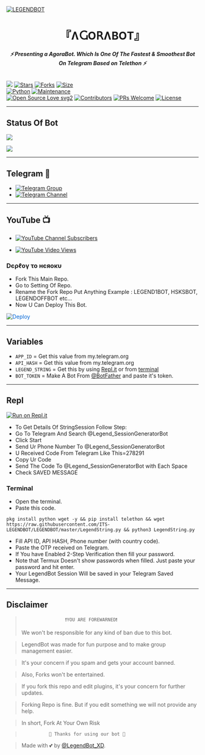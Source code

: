 [![LEGENDBOT](https://te.legra.ph/file/743570cee67092f5d03b7.jpg)](https://github.com/MR-AGORA/AGORABOT)


<h1 align="center">
<b> 『ɅႺΟ𝖱ɅBΟT』 </b>
</h1>

<h6 align="center">
  <b>⚡ Presenting a AgoraBot. Which Is One Of The Fastest & Smoothest Bot On Telegram Based on Telethon ⚡</b>
</h6>


[![](https://img.shields.io/badge/Agorabot-v2.0-blue)](#)
[![Stars](https://img.shields.io/github/stars/MR-AGORA/AGORABOT?style=flat-square&color=yellow)](https://github.com/MR-AGORA/AGORABOT/stargazers)
[![Forks](https://img.shields.io/github/forks/MR-AGORA/AGORABOT?style=flat-square&color=orange)](https://github.com/MR-AGORA/AGORABOT/fork)
[![Size](https://img.shields.io/github/repo-size/MR-AGORA/AGORABOT?style=flat-square&color=green)](https://github.com/MR-AGORA/AGORABOT/)   
[![Python](https://img.shields.io/badge/Python-v3.10.2-blue)](https://www.python.org/)
[![Maintenance](https://img.shields.io/badge/Maintained%3F-yes-green.svg)](https://github.com/MR-AGORA/AGORABOT/graphs/commit-activity)   
[![Open Source Love svg2](https://badges.frapsoft.com/os/v2/open-source.svg?v=103)](https://github.com/MR-AGORA/AGORABOT)
[![Contributors](https://img.shields.io/github/contributors/MR-AGORA/AGORABOT?style=flat-square&color=green)](https://github.com/MR-AGORA/AGORABOT/graphs/contributors)
[![PRs Welcome](https://img.shields.io/badge/PRs-welcome-brightgreen.svg?style=flat-square)](https://makeapullrequest.com)
[![License](https://img.shields.io/badge/License-AGPL-blue)](https://github.com/MR-AGORA/AGORABOT/blob/main/LICENSE)   

------

## Status Of Bot 
<p align="left">
    <a href="https://github.com/MR-AGORA/AGORABOT/network/members"><img src="https://img.shields.io/github/forks/MR-AGORA/AGORABOT?label=Forks&logoColor=Black&style=social"></a><p align="left"><a href="https://github.com/MR-AGORA/AGORABOT/stargazers"><img src="https://img.shields.io/github/stars/MR-AGORA/AGORABOT?logoColor=Blue&style=social"></a><p align="left"><a href="https://github.com/MR-AGORA/AGORABOT"></a><p align="left"><a href="https://github.com/MR-AGORA/AGORABOT?"></a>

------

## Telegram 🏪
- [![Telegram Group](https://img.shields.io/badge/Telegram-Group-brightgreen)](https://t.me/team_agora)
- [![Telegram Channel](https://img.shields.io/badge/Telegram-Channel-brightgreen)](https://t.me/agora_robots)

------

## YouTube 📺
- [![YouTube Channel Subscribers](https://img.shields.io/youtube/channel/subscribers/UCvp8PY25PTRhFDZjLv3sVfg?style=social)](https://youtube.com/channel/UCvp8PY25PTRhFDZjLv3sVfg)

- [![YouTube Video Views](https://img.shields.io/youtube/views/CH_KO1wim2o?label=Tutorial+•+Heroku+•&style=social)](https://youtu.be/CH_KO1wim2o)

<h3> Dєρℓογ το нєяοκυ </h3>

- Fork This Main Repo.
- Go to Setting Of Repo.
- Rename the Fork Repo Put Anything Example : LEGEND1BOT, HSKSBOT, LEGENDOFFBOT etc...
- Now U Can Deploy This Bot.

<a href="https://heroku.com/deploy/" rel="nofollow" style="background-color: initial; box-sizing: border-box; color: #0366d6; text-decoration-line: none;"><img alt="Deploy" data-canonical-src="https://www.herokucdn.com/deploy/button.svg" src="https://camo.githubusercontent.com/83b0e95b38892b49184e07ad572c94c8038323fb/68747470733a2f2f7777772e6865726f6b7563646e2e636f6d2f6465706c6f792f627574746f6e2e737667" style="border-style: none; box-sizing: initial; max-width: 100%;" /></a></div>
</a>

---------

## Variables

- `APP_ID`  =  Get this value from my.telegram.org
- `API_HASH`  =  Get this value from my.telegram.org
- `LEGEND_STRING`  =  Get this by using [Repl.it](#Repl) or from [terminal](#Terminal)
- `BOT_TOKEN`  =  Make A Bot From [@BotFather](https://t.me/botfather) and paste it's token.
------

## Repl

[![Run on Repl.it](https://replit.com/badge/github/LEGEND-AI/LEGENDBOT)](https://replit.com/@KrishnaJaiswal1/LEGENDBOT#main.py)

- To Get Details Of StringSession Follow Step: 
- Go To Telegram And Search @Legend_SessionGeneratorBot
- Click Start
- Send Ur Phone Number To @Legend_SessionGeneratorBot
- U Received Code From Telegram Like This=278291
- Copy Ur Code
- Send The Code To @Legend_SessionGeneratorBot with Each Space
- Check SAVED MESSAGE

### Terminal
- Open the terminal.
- Paste this code.

`pkg install python wget -y && pip install telethon && wget https://raw.githubusercontent.com/ITS-LEGENDBOT/LEGENDBOT/master/LegendString.py && python3 LegendString.py`
- Fill API ID, API HASH, Phone number (with country code).
- Paste the OTP received on Telegram.
- If You have Enabled 2-Step Verification then fill your password.
- Note that Termux Doesn't show passwords when filled. Just paste your password and hit enter.
- Your LegendBot Session Will be saved in your Telegram Saved Message.



------
## Disclaimer
  
>                     ❗YOU ARE FOREWARNED❗
> We won't be responsible for any kind of ban due to this bot.

> LegendBot was made for fun purpose and to make group management easier.

> It's your concern if you spam and gets your account banned.

> Also, Forks won't be entertained.

> If you fork this repo and edit plugins, it's your concern for further updates.

> Forking Repo is fine. But if you edit something we will not provide any help.

> In short, Fork At Your Own Risk    

>               💖 Thanks for using our bot 💖

</details>


> Made with 💕 by [@LegendBot_XD](https://t.me/LegendBot_XD).    
